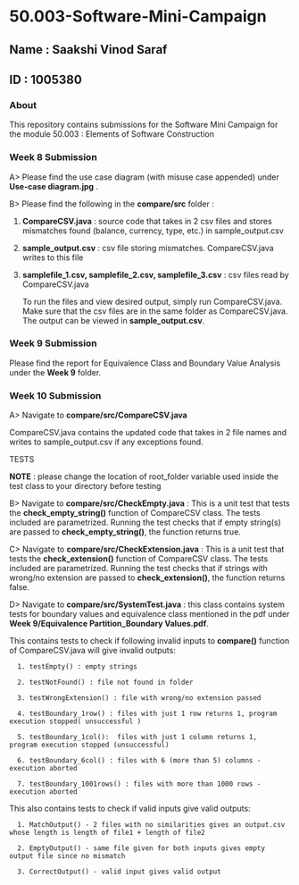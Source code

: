 # 50.003-Software-Mini-Campaign

## Name : Saakshi Vinod Saraf 
## ID   : 1005380

### About
This repository contains submissions for the Software Mini Campaign for the module 50.003 : Elements of Software Construction  

### Week 8 Submission

A> Please find the use case diagram (with misuse case appended) under __Use-case diagram.jpg__ .

B> Please find the following in the __compare/src__ folder :
1. __CompareCSV.java__ : source code that takes in 2 csv files and stores mismatches found (balance, currency, type, etc.) in sample_output.csv

2. __sample_output.csv__ : csv file storing mismatches. CompareCSV.java writes to this file

3. __samplefile_1.csv, samplefile_2.csv, samplefile_3.csv__ : csv files read by CompareCSV.java

   To run the files and view desired output, simply run CompareCSV.java. Make sure that the csv files are in the same folder as CompareCSV.java.
   The output can be viewed in __sample_output.csv__. 

### Week 9 Submission

Please find the report for Equivalence Class and Boundary Value Analysis under the __Week 9__ folder.


### Week 10 Submission

A> Navigate to __compare/src/CompareCSV.java__ 

CompareCSV.java contains the updated code that takes in 2 file names and writes to sample_output.csv if any exceptions found. 

TESTS 

__NOTE__ : please change the location of root_folder variable used inside the test class to your directory before testing

B> Navigate to __compare/src/CheckEmpty.java__ : This is a unit test that tests the __check_empty_string()__ function of CompareCSV class. The tests included are parametrized. Running the test checks that if empty string(s) are passed to __check_empty_string()__, the function returns true.

C> Navigate to __compare/src/CheckExtension.java__ : This is a unit test that tests the __check_extension()__ function of CompareCSV class. The tests included are parametrized. Running the test checks that if strings with wrong/no extension are passed to __check_extension()__, the function returns false.

D> Navigate to __compare/src/SystemTest.java__ : this class contains system tests for boundary values and equivalence class mentioned in the pdf under __Week 9/Equivalence Partition_Boundary Values.pdf__. 

This contains tests to check if following invalid inputs to __compare()__ function of CompareCSV.java will give invalid outputs:

      1. testEmpty() : empty strings
      
      2. testNotFound() : file not found in folder
      
      3. testWrongExtension() : file with wrong/no extension passed
      
      4. testBoundary_1row() : files with just 1 row returns 1, program execution stopped( unsuccessful ) 
      
      5. testBoundary_1col():  files with just 1 column returns 1,  program execution stopped (unsuccessful)
      
      6. testBoundary_6col() : files with 6 (more than 5) columns - execution aborted
      
      7. testBoundary_1001rows() : files with more than 1000 rows - execution aborted
      
      
This also contains tests to check if valid inputs give valid outputs:

      1. MatchOutput() - 2 files with no similarities gives an output.csv whose length is length of file1 + length of file2
      
      2. EmptyOutput() - same file given for both inputs gives empty output file since no mismatch
      
      3. CorrectOutput() - valid input gives valid output
      


